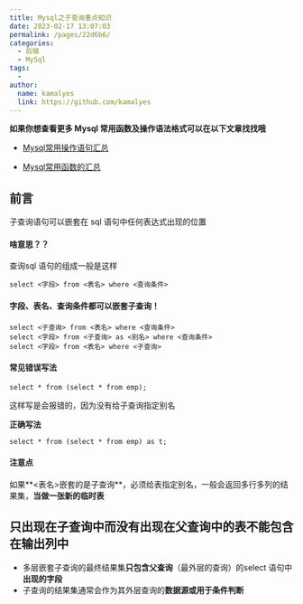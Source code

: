 ```yaml
---
title: Mysql之子查询重点知识
date: 2023-02-17 13:07:03
permalink: /pages/22d6b6/
categories:
  - 后端
  - MySql
tags:
  - 
author: 
  name: kamalyes
  link: https://github.com/kamalyes
---
```

**如果你想查看更多 Mysql 常用函数及操作语法格式可以在以下文章找找哦**

- [Mysql常用操作语句汇总](./59.Mysql常用操作语句汇总.md)

- [Mysql常用函数的汇总](./01.Mysql常用函数汇总.md)

**前言**
------

子查询语句可以嵌套在 sql 语句中任何表达式出现的位置

#### 啥意思？？

查询sql 语句的组成一般是这样

```
select <字段> from <表名> where <查询条件>
```

#### 字段、表名、查询条件**都可以嵌套**子查询！

```
select <子查询> from <表名> where <查询条件>
select <字段> from <子查询> as <别名> where <查询条件>
select <字段> from <表名> where <子查询>
```

#### 常见错误写法

```
select * from (select * from emp);
```

这样写是会报错的，因为没有给子查询指定别名

**正确写法**

```
select * from (select * from emp) as t;
```

#### 注意点

如果**<表名>嵌套的是子查询**，必须给表指定别名，一般会返回多行多列的结果集，**当做一张新的临时表**

只出现在子查询中而没有出现在父查询中的表不能包含在输出列中
-----------------------------

*   多层嵌套子查询的最终结果集**只包含父查询**（最外层的查询）的select 语句中**出现的字段**
*   子查询的结果集通常会作为其外层查询的**数据源或用于条件判断**
